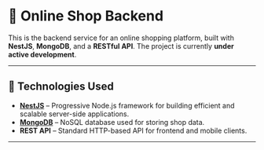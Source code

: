 # 🛒 Online Shop Backend

This is the backend service for an online shopping platform, built with **NestJS**, **MongoDB**, and a **RESTful API**. The project is currently **under active development**.

---

## 🚀 Technologies Used

- **[NestJS](https://nestjs.com/)** – Progressive Node.js framework for building efficient and scalable server-side applications.
- **[MongoDB](https://www.mongodb.com/)** – NoSQL database used for storing shop data.
- **REST API** – Standard HTTP-based API for frontend and mobile clients.

---

